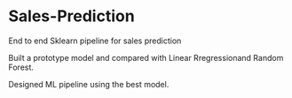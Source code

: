 # Sales-Prediction
End to end Sklearn pipeline for sales prediction

Built a prototype model and  compared with Linear Rregressionand Random Forest.

Designed ML pipeline using the best model.

